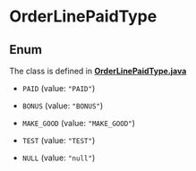 

# OrderLinePaidType

## Enum

The class is defined in **[OrderLinePaidType.java](../../src/main/java/org/openapitools/model/OrderLinePaidType.java)**


* `PAID` (value: `"PAID"`)

* `BONUS` (value: `"BONUS"`)

* `MAKE_GOOD` (value: `"MAKE_GOOD"`)

* `TEST` (value: `"TEST"`)

* `NULL` (value: `"null"`)



